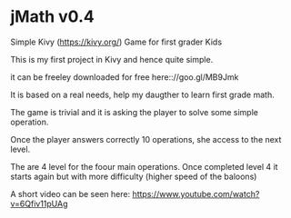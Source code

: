 # jMath v0.4
Simple Kivy (https://kivy.org/) Game for first grader Kids

This is my first project in Kivy and hence quite simple.

it can be freeley downloaded for free here:://goo.gl/MB9Jmk 

It is based on a real needs, help my daugther to learn first grade math.

The game is trivial and it is asking the player to solve some simple operation.

Once the player answers correctly 10 operations, she access to the next level.

The are 4 level for the foour main operations. Once completed level 4 it starts again but with more difficulty (higher speed of the baloons)

A short video can be seen here: https://www.youtube.com/watch?v=6Qfiv11pUAg





